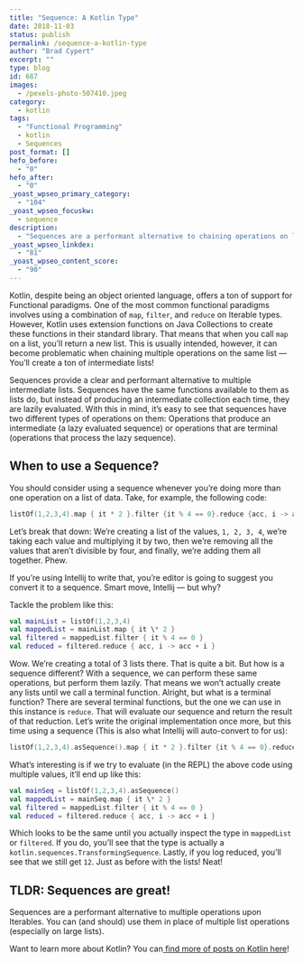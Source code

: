 ```yaml
---
title: "Sequence: A Kotlin Type"
date: 2018-11-03
status: publish
permalink: /sequence-a-kotlin-type
author: "Brad Cypert"
excerpt: ""
type: blog
id: 687
images:
  - /pexels-photo-507410.jpeg
category:
  - kotlin
tags:
  - "Functional Programming"
  - kotlin
  - Sequences
post_format: []
hefo_before:
  - "0"
hefo_after:
  - "0"
_yoast_wpseo_primary_category:
  - "104"
_yoast_wpseo_focuskw:
  - sequence
description:
  - "Sequences are a performant alternative to chaining operations on list-like data structures. You should consider a sequence anytime you would perform multiple operations on a list."
_yoast_wpseo_linkdex:
  - "81"
_yoast_wpseo_content_score:
  - "90"
---
```


Kotlin, despite being an object oriented language, offers a ton of support for Functional paradigms. One of the most common functional paradigms involves using a combination of `map`, `filter`, and `reduce` on Iterable types. However, Kotlin uses extension functions on Java Collections to create these functions in their standard library. That means that when you call `map` on a list, you’ll return a new list. This is usually intended, however, it can become problematic when chaining multiple operations on the same list — You’ll create a ton of intermediate lists!

Sequences provide a clear and performant alternative to multiple intermediate lists. Sequences have the same functions available to them as lists do, but instead of producing an intermediate collection each time, they are lazily evaluated. With this in mind, it’s easy to see that sequences have two different types of operations on them: Operations that produce an intermediate (a lazy evaluated sequence) or operations that are terminal (operations that process the lazy sequence).

## When to use a Sequence?

You should consider using a sequence whenever you’re doing more than one operation on a list of data. Take, for example, the following code:

```kotlin
listOf(1,2,3,4).map { it * 2 }.filter {it % 4 == 0}.reduce {acc, i -> acc + i}
```

Let’s break that down: We’re creating a list of the values, `1, 2, 3, 4`, we’re taking each value and multiplying it by two, then we’re removing all the values that aren’t divisible by four, and finally, we’re adding them all together. Phew.

If you’re using Intellij to write that, you’re editor is going to suggest you convert it to a sequence. Smart move, Intellij — but why?

Tackle the problem like this:

```kotlin
val mainList = listOf(1,2,3,4)
val mappedList = mainList.map { it \* 2 }
val filtered = mappedList.filter { it % 4 == 0 }
val reduced = filtered.reduce { acc, i -> acc + i }

```

Wow. We’re creating a total of 3 lists there. That is quite a bit. But how is a sequence different? With a sequence, we can perform these same operations, but perform them lazily. That means we won’t actually create any lists until we call a terminal function. Alright, but what is a terminal function?
There are several terminal functions, but the one we can use in this instance is `reduce`. That will evaluate our sequence and return the result of that reduction. Let’s write the original implementation once more, but this time using a sequence (This is also what Intellij will auto-convert to for us):

```kotlin
listOf(1,2,3,4).asSequence().map { it * 2 }.filter {it % 4 == 0}.reduce {acc, i -> acc + i}
```

What’s interesting is if we try to evaluate (in the REPL) the above code using multiple values, it’ll end up like this:

```kotlin
val mainSeq = listOf(1,2,3,4).asSequence()
val mappedList = mainSeq.map { it \* 2 }
val filtered = mappedList.filter { it % 4 == 0 }
val reduced = filtered.reduce { acc, i -> acc + i }
```

Which looks to be the same until you actually inspect the type in `mappedList` or `filtered`. If you do, you’ll see that the type is actually a `kotlin.sequences.TransformingSequence`. Lastly, if you log reduced, you’ll see that we still get `12`. Just as before with the lists! Neat!

## TLDR: Sequences are great!

Sequences are a performant alternative to multiple operations upon Iterables. You can (and should) use them in place of multiple list operations (especially on large lists).

Want to learn more about Kotlin? You can[ find more of posts on Kotlin here](http://www.bradcypert.com/tags/kotlin/)!

